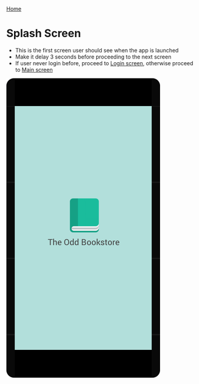 [Home](../../README.md)

# Splash Screen

- This is the first screen user should see when the app is launched
- Make it delay 3 seconds before proceeding to the next screen
- If user never login before, proceed to [Login screen](login.md), otherwise proceed to [Main screen](main.md)

![splash](../screens/splash.png)